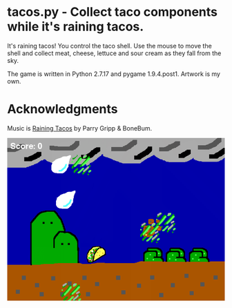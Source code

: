 # tacos.py - Collect taco components while it's raining tacos.

It's raining tacos! You control the taco shell. Use the mouse to move the
shell and collect meat, cheese, lettuce and sour cream as they fall from the
sky.

The game is written in Python 2.7.17 and pygame 1.9.4.post1. Artwork is my
own.

# Acknowledgments

Music is [Raining Tacos](https://www.youtube.com/watch?v=npjF032TDDQ)
by Parry Gripp & BoneBum.

![Screenshot](https://github.com/revjawells/tacos/blob/master/screenshot.png)
